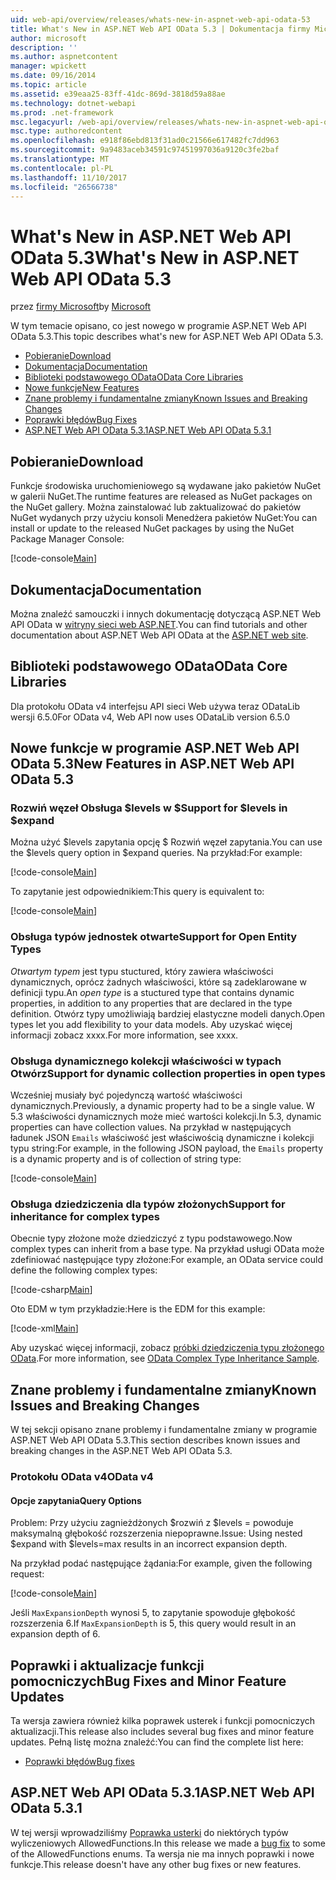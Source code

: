 ```yaml
---
uid: web-api/overview/releases/whats-new-in-aspnet-web-api-odata-53
title: What's New in ASP.NET Web API OData 5.3 | Dokumentacja firmy Microsoft
author: microsoft
description: ''
ms.author: aspnetcontent
manager: wpickett
ms.date: 09/16/2014
ms.topic: article
ms.assetid: e39eaa25-83ff-41dc-869d-3818d59a88ae
ms.technology: dotnet-webapi
ms.prod: .net-framework
msc.legacyurl: /web-api/overview/releases/whats-new-in-aspnet-web-api-odata-53
msc.type: authoredcontent
ms.openlocfilehash: e918f86ebd813f31ad0c21566e617482fc7dd963
ms.sourcegitcommit: 9a9483aceb34591c97451997036a9120c3fe2baf
ms.translationtype: MT
ms.contentlocale: pl-PL
ms.lasthandoff: 11/10/2017
ms.locfileid: "26566738"
---
```

<a name="whats-new-in-aspnet-web-api-odata-53"></a><span data-ttu-id="fe4e0-102">What's New in ASP.NET Web API OData 5.3</span><span class="sxs-lookup"><span data-stu-id="fe4e0-102">What's New in ASP.NET Web API OData 5.3</span></span>
====================
<span data-ttu-id="fe4e0-103">przez [firmy Microsoft](https://github.com/microsoft)</span><span class="sxs-lookup"><span data-stu-id="fe4e0-103">by [Microsoft](https://github.com/microsoft)</span></span>

<span data-ttu-id="fe4e0-104">W tym temacie opisano, co jest nowego w programie ASP.NET Web API OData 5.3.</span><span class="sxs-lookup"><span data-stu-id="fe4e0-104">This topic describes what's new for ASP.NET Web API OData 5.3.</span></span>

- [<span data-ttu-id="fe4e0-105">Pobieranie</span><span class="sxs-lookup"><span data-stu-id="fe4e0-105">Download</span></span>](#download)
- [<span data-ttu-id="fe4e0-106">Dokumentacja</span><span class="sxs-lookup"><span data-stu-id="fe4e0-106">Documentation</span></span>](#documentation)
- [<span data-ttu-id="fe4e0-107">Biblioteki podstawowego OData</span><span class="sxs-lookup"><span data-stu-id="fe4e0-107">OData Core Libraries</span></span>](#corelib)
- [<span data-ttu-id="fe4e0-108">Nowe funkcje</span><span class="sxs-lookup"><span data-stu-id="fe4e0-108">New Features</span></span>](#newf)
- [<span data-ttu-id="fe4e0-109">Znane problemy i fundamentalne zmiany</span><span class="sxs-lookup"><span data-stu-id="fe4e0-109">Known Issues and Breaking Changes</span></span>](#known-issues)
- [<span data-ttu-id="fe4e0-110">Poprawki błędów</span><span class="sxs-lookup"><span data-stu-id="fe4e0-110">Bug Fixes</span></span>](#bug-fixes)
- [<span data-ttu-id="fe4e0-111">ASP.NET Web API OData 5.3.1</span><span class="sxs-lookup"><span data-stu-id="fe4e0-111">ASP.NET Web API OData 5.3.1</span></span>](#OD)

<a id="download"></a>
## <a name="download"></a><span data-ttu-id="fe4e0-112">Pobieranie</span><span class="sxs-lookup"><span data-stu-id="fe4e0-112">Download</span></span>

<span data-ttu-id="fe4e0-113">Funkcje środowiska uruchomieniowego są wydawane jako pakietów NuGet w galerii NuGet.</span><span class="sxs-lookup"><span data-stu-id="fe4e0-113">The runtime features are released as NuGet packages on the NuGet gallery.</span></span> <span data-ttu-id="fe4e0-114">Można zainstalować lub zaktualizować do pakietów NuGet wydanych przy użyciu konsoli Menedżera pakietów NuGet:</span><span class="sxs-lookup"><span data-stu-id="fe4e0-114">You can install or update to the released NuGet packages by using the NuGet Package Manager Console:</span></span>

[!code-console[Main](whats-new-in-aspnet-web-api-odata-53/samples/sample1.cmd)]

<a id="documentation"></a>
## <a name="documentation"></a><span data-ttu-id="fe4e0-115">Dokumentacja</span><span class="sxs-lookup"><span data-stu-id="fe4e0-115">Documentation</span></span>

<span data-ttu-id="fe4e0-116">Można znaleźć samouczki i innych dokumentację dotyczącą ASP.NET Web API OData w [witryny sieci web ASP.NET](../odata-support-in-aspnet-web-api/index.md).</span><span class="sxs-lookup"><span data-stu-id="fe4e0-116">You can find tutorials and other documentation about ASP.NET Web API OData at the [ASP.NET web site](../odata-support-in-aspnet-web-api/index.md).</span></span>

<a id="corelib"></a>
## <a name="odata-core-libraries"></a><span data-ttu-id="fe4e0-117">Biblioteki podstawowego OData</span><span class="sxs-lookup"><span data-stu-id="fe4e0-117">OData Core Libraries</span></span>

<span data-ttu-id="fe4e0-118">Dla protokołu OData v4 interfejsu API sieci Web używa teraz ODataLib wersji 6.5.0</span><span class="sxs-lookup"><span data-stu-id="fe4e0-118">For OData v4, Web API now uses ODataLib version 6.5.0</span></span>

<a id="newf"></a>
## <a name="new-features-in-aspnet-web-api-odata-53"></a><span data-ttu-id="fe4e0-119">Nowe funkcje w programie ASP.NET Web API OData 5.3</span><span class="sxs-lookup"><span data-stu-id="fe4e0-119">New Features in ASP.NET Web API OData 5.3</span></span>

### <a name="support-for-levels-in-expand"></a><span data-ttu-id="fe4e0-120">Rozwiń węzeł Obsługa $levels w $</span><span class="sxs-lookup"><span data-stu-id="fe4e0-120">Support for $levels in $expand</span></span>

<span data-ttu-id="fe4e0-121">Można użyć $levels zapytania opcję $ Rozwiń węzeł zapytania.</span><span class="sxs-lookup"><span data-stu-id="fe4e0-121">You can use the $levels query option in $expand queries.</span></span> <span data-ttu-id="fe4e0-122">Na przykład:</span><span class="sxs-lookup"><span data-stu-id="fe4e0-122">For example:</span></span>

[!code-console[Main](whats-new-in-aspnet-web-api-odata-53/samples/sample2.cmd)]

<span data-ttu-id="fe4e0-123">To zapytanie jest odpowiednikiem:</span><span class="sxs-lookup"><span data-stu-id="fe4e0-123">This query is equivalent to:</span></span>

[!code-console[Main](whats-new-in-aspnet-web-api-odata-53/samples/sample3.cmd)]

<a id="open-entity-types"></a>
### <a name="support-for-open-entity-types"></a><span data-ttu-id="fe4e0-124">Obsługa typów jednostek otwarte</span><span class="sxs-lookup"><span data-stu-id="fe4e0-124">Support for Open Entity Types</span></span>

<span data-ttu-id="fe4e0-125">*Otwartym typem* jest typu stuctured, który zawiera właściwości dynamicznych, oprócz żadnych właściwości, które są zadeklarowane w definicji typu.</span><span class="sxs-lookup"><span data-stu-id="fe4e0-125">An *open type* is a stuctured type that contains dynamic properties, in addition to any properties that are declared in the type definition.</span></span> <span data-ttu-id="fe4e0-126">Otwórz typy umożliwiają bardziej elastyczne modeli danych.</span><span class="sxs-lookup"><span data-stu-id="fe4e0-126">Open types let you add flexibility to your data models.</span></span> <span data-ttu-id="fe4e0-127">Aby uzyskać więcej informacji zobacz xxxx.</span><span class="sxs-lookup"><span data-stu-id="fe4e0-127">For more information, see xxxx.</span></span>

### <a name="support-for-dynamic-collection-properties-in-open-types"></a><span data-ttu-id="fe4e0-128">Obsługa dynamicznego kolekcji właściwości w typach Otwórz</span><span class="sxs-lookup"><span data-stu-id="fe4e0-128">Support for dynamic collection properties in open types</span></span>

<span data-ttu-id="fe4e0-129">Wcześniej musiały być pojedynczą wartość właściwości dynamicznych.</span><span class="sxs-lookup"><span data-stu-id="fe4e0-129">Previously, a dynamic property had to be a single value.</span></span> <span data-ttu-id="fe4e0-130">W 5.3 właściwości dynamicznych może mieć wartości kolekcji.</span><span class="sxs-lookup"><span data-stu-id="fe4e0-130">In 5.3, dynamic properties can have collection values.</span></span> <span data-ttu-id="fe4e0-131">Na przykład w następujących ładunek JSON `Emails` właściwość jest właściwością dynamiczne i kolekcji typu string:</span><span class="sxs-lookup"><span data-stu-id="fe4e0-131">For example, in the following JSON payload, the `Emails` property is a dynamic property and is of collection of string type:</span></span>

[!code-console[Main](whats-new-in-aspnet-web-api-odata-53/samples/sample4.cmd)]

### <a name="support-for-inheritance-for-complex-types"></a><span data-ttu-id="fe4e0-132">Obsługa dziedziczenia dla typów złożonych</span><span class="sxs-lookup"><span data-stu-id="fe4e0-132">Support for inheritance for complex types</span></span>

<span data-ttu-id="fe4e0-133">Obecnie typy złożone może dziedziczyć z typu podstawowego.</span><span class="sxs-lookup"><span data-stu-id="fe4e0-133">Now complex types can inherit from a base type.</span></span> <span data-ttu-id="fe4e0-134">Na przykład usługi OData może zdefiniować następujące typy złożone:</span><span class="sxs-lookup"><span data-stu-id="fe4e0-134">For example, an OData service could define the following complex types:</span></span>

[!code-csharp[Main](whats-new-in-aspnet-web-api-odata-53/samples/sample5.cs)]

<span data-ttu-id="fe4e0-135">Oto EDM w tym przykładzie:</span><span class="sxs-lookup"><span data-stu-id="fe4e0-135">Here is the EDM for this example:</span></span>

[!code-xml[Main](whats-new-in-aspnet-web-api-odata-53/samples/sample6.xml?highlight=8,15)]

<span data-ttu-id="fe4e0-136">Aby uzyskać więcej informacji, zobacz [próbki dziedziczenia typu złożonego OData](http://aspnet.codeplex.com/SourceControl/latest#Samples/WebApi/OData/v4/ODataComplexTypeInheritanceSample/ReadMe.txt).</span><span class="sxs-lookup"><span data-stu-id="fe4e0-136">For more information, see [OData Complex Type Inheritance Sample](http://aspnet.codeplex.com/SourceControl/latest#Samples/WebApi/OData/v4/ODataComplexTypeInheritanceSample/ReadMe.txt).</span></span>

<a id="known-issues"></a>
## <a name="known-issues-and-breaking-changes"></a><span data-ttu-id="fe4e0-137">Znane problemy i fundamentalne zmiany</span><span class="sxs-lookup"><span data-stu-id="fe4e0-137">Known Issues and Breaking Changes</span></span>

<span data-ttu-id="fe4e0-138">W tej sekcji opisano znane problemy i fundamentalne zmiany w programie ASP.NET Web API OData 5.3.</span><span class="sxs-lookup"><span data-stu-id="fe4e0-138">This section describes known issues and breaking changes in the ASP.NET Web API OData 5.3.</span></span>

### <a name="odata-v4"></a><span data-ttu-id="fe4e0-139">Protokołu OData v4</span><span class="sxs-lookup"><span data-stu-id="fe4e0-139">OData v4</span></span>

#### <a name="query-options"></a><span data-ttu-id="fe4e0-140">Opcje zapytania</span><span class="sxs-lookup"><span data-stu-id="fe4e0-140">Query Options</span></span>

<span data-ttu-id="fe4e0-141">Problem: Przy użyciu zagnieżdżonych $rozwiń z $levels = powoduje maksymalną głębokość rozszerzenia niepoprawne.</span><span class="sxs-lookup"><span data-stu-id="fe4e0-141">Issue: Using nested $expand with $levels=max results in an incorrect expansion depth.</span></span>

<span data-ttu-id="fe4e0-142">Na przykład podać następujące żądania:</span><span class="sxs-lookup"><span data-stu-id="fe4e0-142">For example, given the following request:</span></span>

[!code-console[Main](whats-new-in-aspnet-web-api-odata-53/samples/sample7.cmd)]

<span data-ttu-id="fe4e0-143">Jeśli `MaxExpansionDepth` wynosi 5, to zapytanie spowoduje głębokość rozszerzenia 6.</span><span class="sxs-lookup"><span data-stu-id="fe4e0-143">If `MaxExpansionDepth` is 5, this query would result in an expansion depth of 6.</span></span>

<a id="bug-fixes"></a>
## <a name="bug-fixes-and-minor-feature-updates"></a><span data-ttu-id="fe4e0-144">Poprawki i aktualizacje funkcji pomocniczych</span><span class="sxs-lookup"><span data-stu-id="fe4e0-144">Bug Fixes and Minor Feature Updates</span></span>

<span data-ttu-id="fe4e0-145">Ta wersja zawiera również kilka poprawek usterek i funkcji pomocniczych aktualizacji.</span><span class="sxs-lookup"><span data-stu-id="fe4e0-145">This release also includes several bug fixes and minor feature updates.</span></span> <span data-ttu-id="fe4e0-146">Pełną listę można znaleźć:</span><span class="sxs-lookup"><span data-stu-id="fe4e0-146">You can find the complete list here:</span></span>

- [<span data-ttu-id="fe4e0-147">Poprawki błędów</span><span class="sxs-lookup"><span data-stu-id="fe4e0-147">Bug fixes</span></span>](https://aspnetwebstack.codeplex.com/workitem/list/advanced?keyword=&status=All&type=All&priority=All&release=v5.3%20Beta&assignedTo=All&component=Web%20API|Web%20API%20OData&sortField=AssignedTo&sortDirection=Ascending&page=0&reasonClosed=Fixed)

<a id="OD"></a>
## <a name="aspnet-web-api-odata-531"></a><span data-ttu-id="fe4e0-148">ASP.NET Web API OData 5.3.1</span><span class="sxs-lookup"><span data-stu-id="fe4e0-148">ASP.NET Web API OData 5.3.1</span></span>

<span data-ttu-id="fe4e0-149">W tej wersji wprowadziliśmy [Poprawka usterki](https://aspnetwebstack.codeplex.com/workitem/list/advanced?keyword=&amp;status=All&amp;type=All&amp;priority=All&amp;release=v5.3.1%20Beta&amp;assignedTo=All&amp;component=Web%20API%20OData&amp;sortField=LastUpdatedDate&amp;sortDirection=Descending&amp;page=0&amp;reasonClosed=All) do niektórych typów wyliczeniowych AllowedFunctions.</span><span class="sxs-lookup"><span data-stu-id="fe4e0-149">In this release we made a [bug fix](https://aspnetwebstack.codeplex.com/workitem/list/advanced?keyword=&amp;status=All&amp;type=All&amp;priority=All&amp;release=v5.3.1%20Beta&amp;assignedTo=All&amp;component=Web%20API%20OData&amp;sortField=LastUpdatedDate&amp;sortDirection=Descending&amp;page=0&amp;reasonClosed=All) to some of the AllowedFunctions enums.</span></span> <span data-ttu-id="fe4e0-150">Ta wersja nie ma innych poprawki i nowe funkcje.</span><span class="sxs-lookup"><span data-stu-id="fe4e0-150">This release doesn't have any other bug fixes or new features.</span></span>
